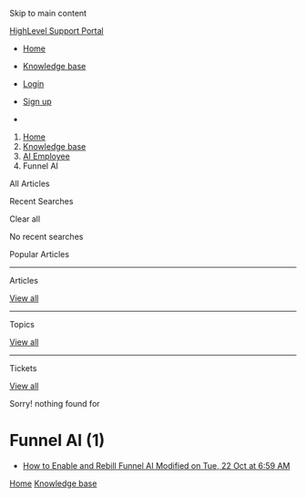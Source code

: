 Skip to main content

[ HighLevel Support Portal ](https://help.gohighlevel.com)

  * [ Home ](/support/home)
  * [ Knowledge base ](/support/solutions)

  * [Login](/support/login)
  * [Sign up](/support/signup)
  * 

  1. [Home](/support/home)
  2. [Knowledge base](/support/solutions)
  3. [AI Employee](/support/solutions/155000000184)
  4. Funnel AI

All  Articles 

Recent Searches

Clear all

No recent searches

Popular Articles

* * *

Articles

[View all](/support/search/solutions)

* * *

Topics

[View all](/support/search/topics)

* * *

Tickets

[View all](/support/search/tickets)

Sorry! nothing found for   

# Funnel AI (1)

  * [ How to Enable and Rebill Funnel AI Modified on Tue, 22 Oct at 6:59 AM  ](/support/solutions/articles/155000003710-how-to-enable-and-rebill-funnel-ai)

[Home](/support/home) [Knowledge base](/support/solutions)
